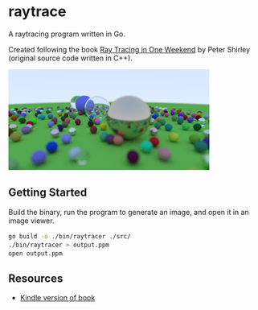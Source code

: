 # raytrace

A raytracing program written in Go.

Created following the book [Ray Tracing in One Weekend](http://in1weekend.blogspot.com/2016/01/ray-tracing-in-one-weekend.html) by Peter Shirley (original source code written in C++).

![Output of the final program](/docs/custom.png)

## Getting Started

Build the binary, run the program to generate an image, and open it in an image viewer.

```bash
go build -o ./bin/raytracer ./src/
./bin/raytracer > output.ppm
open output.ppm
```

## Resources

* [Kindle version of book](https://read.amazon.com/?asin=B01B5AODD8)
